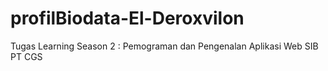 # profilBiodata-El-Deroxvilon
Tugas Learning Season 2 : Pemograman dan Pengenalan Aplikasi Web SIB PT CGS
